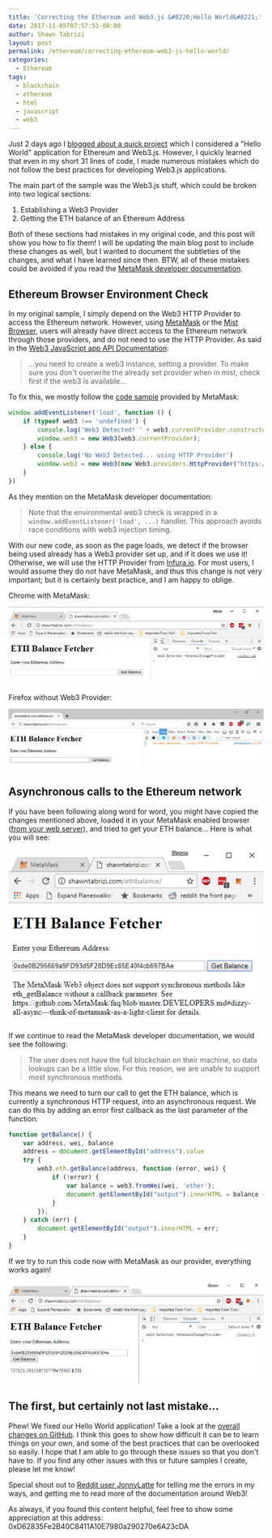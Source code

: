 ```yaml
---
title: 'Correcting the Ethereum and Web3.js &#8220;Hello World&#8221;'
date: 2017-11-05T07:57:51-08:00
author: Shawn Tabrizi
layout: post
permalink: /ethereum/correcting-ethereum-web3-js-hello-world/
categories:
  - Ethereum
tags:
  - blockchain
  - ethereum
  - html
  - javascript
  - web3
---
```


Just 2 days ago I [blogged about a quick project](https://shawntabrizi.com/crypto/ethereum-web3-js-hello-world-get-eth-balance-ethereum-address/) which I considered a "Hello World" application for Ethereum and Web3.js. However, I quickly learned that even in my short 31 lines of code, I made numerous mistakes which do not follow the best practices for developing Web3.js applications.

The main part of the sample was the Web3.js stuff, which could be broken into two logical sections:

1.  Establishing a Web3 Provider
2.  Getting the ETH balance of an Ethereum Address

Both of these sections had mistakes in my original code, and this post will show you how to fix them! I will be updating the main blog post to include these changes as well, but I wanted to document the subtleties of the changes, and what I have learned since then. BTW, all of these mistakes could be avoided if you read the [MetaMask developer documentation](https://github.com/MetaMask/faq/blob/master/DEVELOPERS.md#partly_sunny-web3---ethereum-browser-environment-check).

## Ethereum Browser Environment Check

In my original sample, I simply depend on the Web3 HTTP Provider to access the Ethereum network. However, using [MetaMask](https://metamask.io/) or the [Mist Browser](https://github.com/ethereum/mist), users will already have direct access to the Ethereum network through those providers, and do not need to use the HTTP Provider. As said in the [Web3 JavaScript app API Documentation](https://github.com/ethereum/wiki/wiki/JavaScript-API#adding-web3):

> ...you need to create a web3 instance, setting a provider. To make sure you don't overwrite the already set provider when in mist, check first if the web3 is available...

To fix this, we mostly follow the [code sample](https://github.com/MetaMask/faq/blob/master/DEVELOPERS.md#partly_sunny-web3---ethereum-browser-environment-check) provided by MetaMask:

```javascript
window.addEventListener('load', function () {
    if (typeof web3 !== 'undefined') {
        console.log('Web3 Detected! ' + web3.currentProvider.constructor.name)
        window.web3 = new Web3(web3.currentProvider);
    } else {
        console.log('No Web3 Detected... using HTTP Provider')
        window.web3 = new Web3(new Web3.providers.HttpProvider("https://mainnet.infura.io/noapikey"));
    }
})
```

As they mention on the MetaMask developer documentation:

> Note that the environmental web3 check is wrapped in a `window.addEventListener('load', ...)` handler. This approach avoids race conditions with web3 injection timing.

With our new code, as soon as the page loads, we detect if the browser being used already has a Web3 provider set up, and if it does we use it! Otherwise, we will use the HTTP Provider from [Infura.io](https://infura.io/). For most users, I would assume they do not have MetaMask, and thus this change is not very important; but it is certainly best practice, and I am happy to oblige.

Chrome with MetaMask:

![](/assets/images/img_59feb77ae6a85.png)

Firefox without Web3 Provider:

![](/assets/images/img_59feb7629ffba.png)

## Asynchronous calls to the Ethereum network

If you have been following along word for word, you might have copied the changes mentioned above, loaded it in your MetaMask enabled browser ([from your web server](https://github.com/MetaMask/faq/blob/master/DEVELOPERS.md#globe_with_meridians-https---web-server-required)), and tried to get your ETH balance... Here is what you will see:

![](/assets/images/img_59feb8e353a07.png)

If we continue to read the MetaMask developer documentation, we would see the following:

> The user does not have the full blockchain on their machine, so data lookups can be a little slow. For this reason, we are unable to support most synchronous methods.

This means we need to turn our call to get the ETH balance, which is currently a synchronous HTTP request, into an asynchronous request. We can do this by adding an error first callback as the last parameter of the function:

```javascript
function getBalance() {
    var address, wei, balance
    address = document.getElementById("address").value
    try {
        web3.eth.getBalance(address, function (error, wei) {
            if (!error) {
                var balance = web3.fromWei(wei, 'ether');
                document.getElementById("output").innerHTML = balance + " ETH";
            }
        });
    } catch (err) {
        document.getElementById("output").innerHTML = err;
    }
}
```

If we try to run this code now with MetaMask as our provider, everything works again!

![](/assets/images/img_59febfad543a1.png)

## The first, but certainly not last mistake...

Phew! We fixed our Hello World application! Take a look at the [overall changes on GitHub](https://github.com/shawntabrizi/ETH-Balance/commit/daa8ac6c380c6f870807023e295d51a03a21edef). I think this goes to show how difficult it can be to learn things on your own, and some of the best practices that can be overlooked so easily. I hope that I am able to go through these issues so that you don't have to. If you find any other issues with this or future samples I create, please let me know!

Special shout out to [Reddit user JonnyLatte](https://www.reddit.com/r/ethdev/comments/7acshg/in_the_spirit_of_devcon3_build_your_first_web3js/dp9xdff/?utm_content=permalink&utm_medium=user&utm_source=reddit&utm_name=frontpage) for telling me the errors in my ways, and getting me to read more of the documentation around Web3!

As always, if you found this content helpful, feel free to show some appreciation at this address: 0xD62835Fe2B40C8411A10E7980a290270e6A23cDA